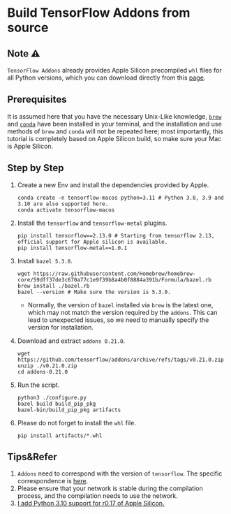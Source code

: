 # Build TensorFlow Addons from source

## Note ⚠️

`TensorFlow Addons` already provides Apple Silicon precompiled `whl` files for all Python versions, which you can download directly from this [page](https://pypi.org/project/tensorflow-addons/).

## Prerequisites

It is assumed here that you have the necessary Unix-Like knowledge, [`brew`](https://brew.sh) and [`conda`](https://github.com/conda-forge/miniforge) have been installed in your terminal, and the installation and use methods of `brew` and `conda` will not be repeated here; most importantly, this tutorial is completely based on Apple Silicon build, so make sure your Mac is Apple Silicon.

## Step by Step

1. Create a new Env and install the dependencies provided by Apple.

   ```shell
   conda create -n tensorflow-macos python=3.11 # Python 3.8, 3.9 and 3.10 are also supported here.
   conda activate tensorflow-macos
   ````
   
2. Install the `tensorflow` and `tensorflow-metal` plugins.

   ```shell
   pip install tensorflow==2.13.0 # Starting from tensorflow 2.13, official support for Apple silicon is available.
   pip install tensorflow-metal==1.0.1
   ````

3. Install `bazel 5.3.0`.

   ```shell
   wget https://raw.githubusercontent.com/Homebrew/homebrew-core/59dff37de3c670a77c1e9f39b8a4b0f8884a391b/Formula/bazel.rb
   brew install ./bazel.rb
   bazel --version # Make sure the version is 5.3.0.
   ````

   * Normally, the version of `bazel` installed via `brew` is the latest one, which may not match the version required by the `addons`. This can lead to unexpected issues, so we need to manually specify the version for installation.

4. Download and extract `addons 0.21.0`.

   ```shell
   wget https://github.com/tensorflow/addons/archive/refs/tags/v0.21.0.zip
   unzip ./v0.21.0.zip
   cd addons-0.21.0
   ````

5. Run the script.

   ```shell
   python3 ./configure.py
   bazel build build_pip_pkg
   bazel-bin/build_pip_pkg artifacts
   ````

6. Please do not forget to install the `whl` file.

   ```shell
   pip install artifacts/*.whl
   ```

## Tips&Refer

1. `Addons` need to correspond with the version of `tensorflow`. The specific correspondence is [here](https://github.com/tensorflow/addons/blob/a5cd76d341c594f464a5c9be8e572ed5bd3f3b8b/README.md?plain=1#L80).
2. Please ensure that your network is stable during the compilation process, and the compilation needs to use the network.
3. [I add Python 3.10 support for r0.17 of Apple Silicon.](https://github.com/tensorflow/addons/pull/2718)
